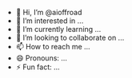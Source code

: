 - 👋 Hi, I’m @aioffroad
- 👀 I’m interested in ...
- 🌱 I’m currently learning ...
- 💞️ I’m looking to collaborate on ...
- 📫 How to reach me ...
- 😄 Pronouns: ...
- ⚡ Fun fact: ...

<!---
aioffroad/aioffroad is a ✨ special ✨ repository because its `README.md` (this file) appears on your GitHub profile.
You can click the Preview link to take a look at your changes.
--->
